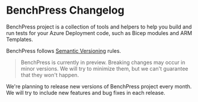 # BenchPress Changelog

BenchPress project is a collection of tools and helpers to help you build and run tests for your Azure Deployment code, such as Bicep modules and ARM Templates.

BenchPress follows [Semantic Versioning](https://semver.org/) rules.

> BenchPress is currently in preview. Breaking changes may occur in minor versions. We will try to minimize them, but we can't guarantee that they won't happen.

We're planning to release new versions of BenchPress project every month. We will try to include new features and bug fixes in each release.

